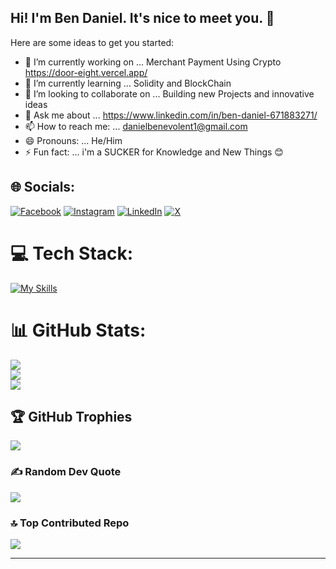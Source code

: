 ## Hi! I'm Ben Daniel. It's nice to meet you. 👋





Here are some ideas to get you started:

- 🔭 I’m currently working on ... Merchant Payment Using Crypto https://door-eight.vercel.app/
- 🌱 I’m currently learning ... Solidity and BlockChain
- 👯 I’m looking to collaborate on ... Building new Projects and innovative ideas
- 💬 Ask me about ... https://www.linkedin.com/in/ben-daniel-671883271/
- 📫 How to reach me: ... danielbenevolent1@gmail.com
- 😄 Pronouns: ... He/Him
- ⚡ Fun fact: ... i'm a SUCKER for Knowledge and New Things 😊

## 🌐 Socials:
[![Facebook](https://img.shields.io/badge/Facebook-%231877F2.svg?logo=Facebook&logoColor=white)](https://facebook.com/BenDaniel) [![Instagram](https://img.shields.io/badge/Instagram-%23E4405F.svg?logo=Instagram&logoColor=white)](https://instagram.com/dreal_dhaniel) [![LinkedIn](https://img.shields.io/badge/LinkedIn-%230077B5.svg?logo=linkedin&logoColor=white)](https://linkedin.com/in/ben-daniel-671883271) [![X](https://img.shields.io/badge/X-black.svg?logo=X&logoColor=white)](https://x.com/dhaniel_knightz) 

# 💻 Tech Stack:
[![My Skills](https://skillicons.dev/icons?i=js,html,css,express)](https://skillicons.dev)
# 📊 GitHub Stats:
![](https://github-readme-stats.vercel.app/api?username=Dhanielgeek&theme=dark&hide_border=false&include_all_commits=false&count_private=false)<br/>
![](https://github-readme-streak-stats.herokuapp.com/?user=Dhanielgeek&theme=dark&hide_border=false)<br/>
![](https://github-readme-stats.vercel.app/api/top-langs/?username=Dhanielgeek&theme=dark&hide_border=false&include_all_commits=false&count_private=false&layout=compact)

## 🏆 GitHub Trophies
![](https://github-profile-trophy.vercel.app/?username=Dhanielgeek&theme=radical&no-frame=false&no-bg=false&margin-w=4)

### ✍️ Random Dev Quote
![](https://quotes-github-readme.vercel.app/api?type=horizontal&theme=radical)

### 🔝 Top Contributed Repo
![](https://github-contributor-stats.vercel.app/api?username=Dhanielgeek&limit=5&theme=dark&combine_all_yearly_contributions=true)

---

<!-- Proudly created with GPRM ( https://gprm.itsvg.in ) -->


